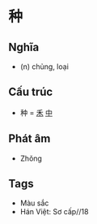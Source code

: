 # 种

## Nghĩa

* (n) chủng, loại

## Cấu trúc
* 种 = [禾](禾.md) [中](中.md)

## Phát âm

* Zhǒng

## Tags
* Màu sắc
* Hán Việt: Sơ cấp//18

<script>window.HANZI_FIELD='种';</script>
